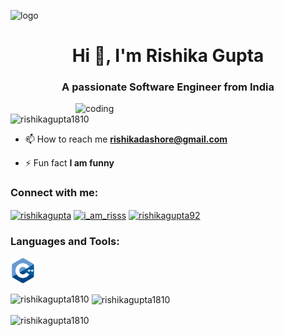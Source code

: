 ![logo](https://github.com/Rishikagupta1810/Rishikagupta1810/commit/eb3f1c96c9c011445d789e3369d230f3f275b907.pjg)
<h1 align="center">Hi 👋, I'm Rishika Gupta</h1>
<h3 align="center">A passionate Software Engineer from India</h3>
<img align="right" alt="coding" width="400" src="https://user-images.githubusercontent.com/55389276/140866485-8fb1c876-9a8f-4d6a-98dc-08c4981eaf70.gif">

<p align="left"> <img src="https://komarev.com/ghpvc/?username=rishikagupta1810&label=Profile%20views&color=0e75b6&style=flat" alt="rishikagupta1810" /> </p>

- 📫 How to reach me **rishikadashore@gmail.com**

- ⚡ Fun fact **I am funny**

<h3 align="left">Connect with me:</h3>
<p align="left">
<a href="https://linkedin.com/in/rishikagupta" target="blank"><img align="center" src="https://raw.githubusercontent.com/rahuldkjain/github-profile-readme-generator/master/src/images/icons/Social/linked-in-alt.svg" alt="rishikagupta" height="30" width="40" /></a>
<a href="https://instagram.com/i_am_risss" target="blank"><img align="center" src="https://raw.githubusercontent.com/rahuldkjain/github-profile-readme-generator/master/src/images/icons/Social/instagram.svg" alt="i_am_risss" height="30" width="40" /></a>
<a href="https://www.codechef.com/users/rishikagupta92" target="blank"><img align="center" src="https://cdn.jsdelivr.net/npm/simple-icons@3.1.0/icons/codechef.svg" alt="rishikagupta92" height="30" width="40" /></a>
</p>

<h3 align="left">Languages and Tools:</h3>
<p align="left"> <a href="https://www.w3schools.com/cpp/" target="_blank" rel="noreferrer"> <img src="https://raw.githubusercontent.com/devicons/devicon/master/icons/cplusplus/cplusplus-original.svg" alt="cplusplus" width="40" height="40"/> </a> </p>

<p><img align="left" src="https://github-readme-stats.vercel.app/api/top-langs?username=rishikagupta1810&show_icons=true&locale=en&layout=compact" alt="rishikagupta1810" /></p>

<p>&nbsp;<img align="center" src="https://github-readme-stats.vercel.app/api?username=rishikagupta1810&show_icons=true&locale=en" alt="rishikagupta1810" /></p>

<p><img align="center" src="https://github-readme-streak-stats.herokuapp.com/?user=rishikagupta1810&" alt="rishikagupta1810" /></p>
